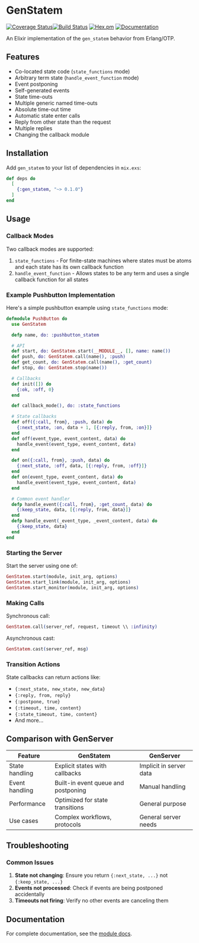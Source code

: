 # GenStatem

[![Coverage Status](https://coveralls.io/repos/github/gilbertwong96/gen_statem/badge.svg?branch=main)](https://coveralls.io/github/gilbertwong96/gen_statem?branch=main)[![Build Status](https://github.com/phoenixframework/phoenix/workflows/CI/badge.svg)](https://github.com/gilbertwong96/gen_statem/actions/workflows/ci.yml) [![Hex.pm](https://img.shields.io/hexpm/v/phoenix.svg)](https://hex.pm/packages/gen_statem) [![Documentation](https://img.shields.io/badge/documentation-gray)](https://hexdocs.pm/gen_statem)

An Elixir implementation of the `gen_statem` behavior from Erlang/OTP.

## Features

- Co-located state code (`state_functions` mode)
- Arbitrary term state (`handle_event_function` mode)
- Event postponing
- Self-generated events
- State time-outs
- Multiple generic named time-outs
- Absolute time-out time
- Automatic state enter calls
- Reply from other state than the request
- Multiple replies
- Changing the callback module

## Installation

Add `gen_statem` to your list of dependencies in `mix.exs`:

```elixir
def deps do
  [
    {:gen_statem, "~> 0.1.0"}
  ]
end
```

## Usage

### Callback Modes

Two callback modes are supported:

1. `state_functions` - For finite-state machines where states must be atoms and each state has its own callback function
2. `handle_event_function` - Allows states to be any term and uses a single callback function for all states

### Example Pushbutton Implementation

Here's a simple pushbutton example using `state_functions` mode:

```elixir
defmodule PushButton do
  use GenStatem

  defp name, do: :pushbutton_statem

  # API
  def start, do: GenStatem.start(__MODULE__, [], name: name())
  def push, do: GenStatem.call(name(), :push)
  def get_count, do: GenStatem.call(name(), :get_count)
  def stop, do: GenStatem.stop(name())

  # Callbacks
  def init([]) do
    {:ok, :off, 0}
  end

  def callback_mode(), do: :state_functions

  # State callbacks
  def off({:call, from}, :push, data) do
    {:next_state, :on, data + 1, [{:reply, from, :on}]}
  end
  def off(event_type, event_content, data) do
    handle_event(event_type, event_content, data)
  end

  def on({:call, from}, :push, data) do
    {:next_state, :off, data, [{:reply, from, :off}]}
  end
  def on(event_type, event_content, data) do
    handle_event(event_type, event_content, data)
  end

  # Common event handler
  defp handle_event({:call, from}, :get_count, data) do
    {:keep_state, data, [{:reply, from, data}]}
  end
  defp handle_event(_event_type, _event_content, data) do
    {:keep_state, data}
  end
end
```

### Starting the Server

Start the server using one of:

```elixir
GenStatem.start(module, init_arg, options)
GenStatem.start_link(module, init_arg, options)
GenStatem.start_monitor(module, init_arg, options)
```

### Making Calls

Synchronous call:
```elixir
GenStatem.call(server_ref, request, timeout \\ :infinity)
```

Asynchronous cast:
```elixir
GenStatem.cast(server_ref, msg)
```

### Transition Actions

State callbacks can return actions like:

- `{:next_state, new_state, new_data}`
- `{:reply, from, reply}`
- `{:postpone, true}`
- `{:timeout, time, content}`
- `{:state_timeout, time, content}`
- And more...

## Comparison with GenServer

| Feature          | GenStatem | GenServer |
|-----------------|-----------|-----------|
| State handling  | Explicit states with callbacks | Implicit in server data |
| Event handling  | Built-in event queue and postponing | Manual handling |
| Performance     | Optimized for state transitions | General purpose |
| Use cases       | Complex workflows, protocols | General server needs |

## Troubleshooting

### Common Issues

1. **State not changing**: Ensure you return `{:next_state, ...}` not `{:keep_state, ...}`
2. **Events not processed**: Check if events are being postponed accidentally
3. **Timeouts not firing**: Verify no other events are canceling them

## Documentation

For complete documentation, see the [module docs](https://hexdocs.pm/gen_statem).
